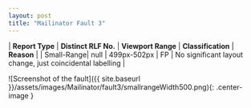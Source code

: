 ```yaml
---
layout: post
title: "Mailinator Fault 3"
---
```

| **Report Type** | **Distinct RLF No.** | **Viewport Range** | **Classification** | **Reason** |
| Small-Range| null | 499px-502px | FP | No significant layout change, just coincidental labelling | 

![Screenshot of the fault]({{ site.baseurl }}/assets/images/Mailinator/fault3/smallrangeWidth500.png){: .center-image }